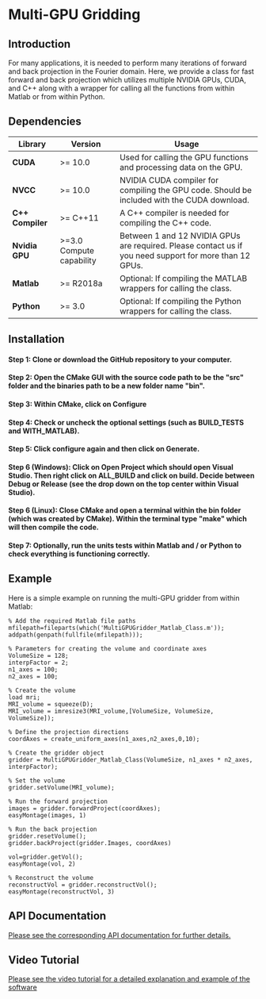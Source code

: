 # Multi-GPU Gridding 

## Introduction

For many applications, it is needed to perform many iterations of forward and back projection in the Fourier domain.
Here, we provide a class for fast forward and back projection which utilizes multiple NVIDIA GPUs, CUDA, and C++ along with a 
wrapper for calling all the functions from within Matlab or from within Python.

## Dependencies 

| Library      | Version   | Usage                                                                                       |
|--------------|-----------|---------------------------------------------------------------------------------------------|
| **CUDA**         | >= 10.0   | Used for calling the GPU functions and processing data on the GPU.|
| **NVCC**         | >= 10.0   | NVIDIA CUDA compiler for compiling the GPU code. Should be included with the CUDA download.|
| **C++ Compiler** | >= C++11  | A C++ compiler is needed for compiling the C++ code.|
| **Nvidia GPU**    |  >=3.0  Compute capability       | Between 1 and 12 NVIDIA GPUs are required. Please contact us if you need support for more than 12 GPUs.|
| **Matlab**       | >= R2018a | Optional: If compiling the MATLAB wrappers for calling the class.|
| **Python**       | >= 3.0    | Optional: If compiling the Python wrappers for calling the class.|

## Installation

#### Step 1: Clone or download the GitHub repository to your computer.

#### Step 2: Open the CMake GUI with the source code path to be the "src" folder and the binaries path to be a new folder name "bin".

#### Step 3: Within CMake, click on Configure

#### Step 4: Check or uncheck the optional settings (such as BUILD_TESTS and WITH_MATLAB).

#### Step 5: Click configure again and then click on Generate.

#### Step 6 (Windows): Click on Open Project which should open Visual Studio. Then right click on ALL_BUILD and click on build. Decide between Debug or Release (see the drop down on the top center within Visual Studio).

#### Step 6 (Linux): Close CMake and open a terminal within the bin folder (which was created by CMake). Within the terminal type "make" which will then compile the code.

#### Step 7: Optionally, run the units tests within Matlab and / or Python to check everything is functioning correctly.


## Example

Here is a simple example on running the multi-GPU gridder from within Matlab:

    % Add the required Matlab file paths
    mfilepath=fileparts(which('MultiGPUGridder_Matlab_Class.m'));
    addpath(genpath(fullfile(mfilepath)));

    % Parameters for creating the volume and coordinate axes
    VolumeSize = 128;
    interpFactor = 2;
    n1_axes = 100;
    n2_axes = 100;

    % Create the volume
    load mri;
    MRI_volume = squeeze(D);
    MRI_volume = imresize3(MRI_volume,[VolumeSize, VolumeSize, VolumeSize]);

    % Define the projection directions
    coordAxes = create_uniform_axes(n1_axes,n2_axes,0,10);

    % Create the gridder object
    gridder = MultiGPUGridder_Matlab_Class(VolumeSize, n1_axes * n2_axes, interpFactor);

    % Set the volume
    gridder.setVolume(MRI_volume);

    % Run the forward projection
    images = gridder.forwardProject(coordAxes);    
    easyMontage(images, 1)

    % Run the back projection
    gridder.resetVolume();
    gridder.backProject(gridder.Images, coordAxes)

    vol=gridder.getVol();
    easyMontage(vol, 2)

    % Reconstruct the volume
    reconstructVol = gridder.reconstructVol();
    easyMontage(reconstructVol, 3)

## API Documentation

[Please see the corresponding API documentation for further details.](https://brentfoster.github.io/MultiGPUGridder/MultiGPUGridder_Doxygen/html/index.html)



## Video Tutorial

[Please see the video tutorial for a detailed explanation and example of the software](https://youtu.be/gO2kiizHO4g)
